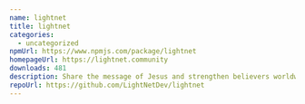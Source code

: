 ```yaml
---
name: lightnet
title: lightnet
categories:
  - uncategorized
npmUrl: https://www.npmjs.com/package/lightnet
homepageUrl: https://lightnet.community
downloads: 481
description: Share the message of Jesus and strengthen believers worldwide.
repoUrl: https://github.com/LightNetDev/lightnet
---
```

